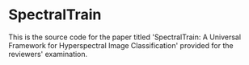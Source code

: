 # SpectralTrain
This is the source code for the paper titled 'SpectralTrain: A Universal Framework for Hyperspectral Image Classification' provided for the reviewers' examination.
